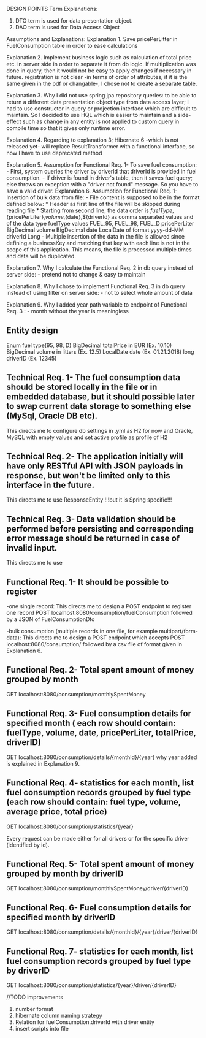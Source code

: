 DESIGN POINTS
Term Explanations:
1. DTO term is used for data presentation object.
2. DAO term is used for Data Access Object

Assumptions and Explanations:
Explanation 1. Save pricePerLitter in FuelConsumption table in order to ease calculations

Explanation 2. Implement business logic such as calculation of total price etc. in server side in order to separate it from db logic. If multiplication was done in query, then it would not be easy to apply changes if necessary in future. 
registration is not clear -in terms of order of attributes, if it is the same given in the pdf or changable-, I chose not to create a separate table.

Explanation 3. Why I did not use spring jpa repository queries: to be able to return a different data presentation object type from data access layer; I had to use constructor in query or projection interface which are difficult to maintain. So I decided to use HQL which is easier to maintain and a side-effect such as change in any entity is not applied to custom query in compile time so that it gives only runtime error.

Explanation 4. Regarding to explanation 3; Hibernate 6 -which is not released yet- will replace ResultTransformer with a functional interface, so now I have to use deprecated method

Explanation 5. Assumption for Functional Req. 1- To save fuel consumption:
	- First, system queries the driver by driverId that driverId is provided in fuel consumption.
	- If driver is found in driver's table, then it saves fuel query; else throws an exception with a "driver not found" message. So you have to save a valid driver.
Explanation 6. Assumption for Functional Req. 1- Insertion of bulk data from file:
	- File content is supposed to be in the format defined below:
		* Header as first line of the file will be skipped during reading file
		* Starting from second line, the data order is ${fuelType},${pricePerLiter},${volume},${date},${driverId} as comma separated values and of the data type
			fuelType values	FUEL_95, FUEL_98, FUEL_D
			pricePerLiter 	BigDecimal
			volume 			BigDecimal
			date			LocalDate of format yyyy-dd-MM
			driverId		Long 
	- Multiple insertion of the data in the file is allowed since defining a businessKey and matching that key with each line is not in the scope of this application.
	This means, the file is processed multiple times and data will be duplicated.
	
Explanation 7. Why I calculate the Functional Req. 2 in db query instead of server side: 
	- pretend not to change & easy to maintain

Explanation 8. Why I chose to implement Functional Req. 3 in db query instead of using filter on server side:
	- not to select whole amount of data

Explanation 9. Why I added year path variable to endpoint of Functional Req. 3 :
	- month without the year is meaningless

## Entity design
Enum fuel type(95, 98, D)
BigDecimal totalPrice        		in EUR 	(Ex. 10.10)
BigDecimal volume 			 	in litters 	(Ex. 12.5)
LocalDate date 							   	(Ex. 01.21.2018)
long driverID 							   	(Ex. 12345)

## Technical Req. 1- The fuel consumption data should be stored locally in the file or in embedded database, but it should possible later to swap current data storage to something else (MySql, Oracle DB etc).
This directs me to configure db settings in .yml as H2 for now and Oracle, MySQL with empty values and set active profile as profile of H2

## Technical Req. 2- The application initially will have only RESTful API with JSON payloads in response, but won't be limited only to this interface in the future.
This directs me to use ResponseEntity  !!!but it is Spring specific!!!

## Technical Req. 3- Data validation should be performed before persisting and corresponding error message should be returned in case of invalid input.
This directs me to use 

## Functional Req. 1- It should be possible to register 
-one single record: This directs me to design a POST endpoint to register one record
POST localhost:8080/consumption/fuelConsumption followed by a JSON of FuelConsumptionDto

-bulk consumption (multiple records in one file, for example multipart/form-data): This directs me to design a POST endpoint which accepts
POST localhost:8080/consumption/ followed by a csv file of format given in Explanation 6.

## Functional Req. 2- Total spent amount of money grouped by month
GET localhost:8080/consumption/monthlySpentMoney

## Functional Req. 3- Fuel consumption details for specified month ( each row should contain: fuelType, volume, date, pricePerLiter, totalPrice, driverID)
GET localhost:8080/consumption/details/{monthId}/{year}  why year added is explained in Explanation 9.

## Functional Req. 4- statistics for each month, list fuel consumption records grouped by fuel type (each row should contain: fuel type, volume, average price, total price)
GET localhost:8080/consumption/statistics/{year}

Every request can be made either for all drivers or for the specific driver (identified by id).

## Functional Req. 5- Total spent amount of money grouped by month by driverID
GET localhost:8080/consumption/monthlySpentMoney/driver/{driverID}

## Functional Req. 6- Fuel consumption details for specified month by driverID
GET localhost:8080/consumption/details/{monthId}/{year}/driver/{driverID}

## Functional Req. 7- statistics for each month, list fuel consumption records grouped by fuel type by driverID
GET localhost:8080/consumption/statistics/{year}/driver/{driverID}

	
	
//TODO improvements
1. number format
2. hibernate column naming strategy
3. Relation for fuelConsumption.driverId with driver entity
4. insert scripts into file
	